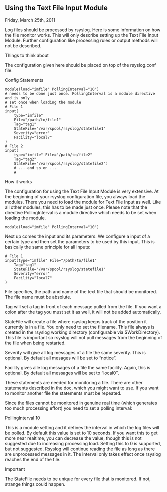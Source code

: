 
Using the Text File Input Module
---------------------------------

Friday, March 25th, 2011

Log files should be processed by rsyslog. Here is some information on how the file monitor works. 
This will only describe setting up the Text File Input Module. Further configuration like processing 
rules or output methods will not be described.

Things to think about

The configuration given here should be placed on top of the rsyslog.conf file.

Config Statements

    module(load="imfile" PollingInterval="10")
    # needs to be done just once. PollingInterval is a module directive and is only 
    # set once when loading the module
    # File 1
    input(
        type="imfile" 
        File="/path/to/file1" 
        Tag="tag1" 
        StateFile="/var/spool/rsyslog/statefile1" 
        Severity="error" 
        Facility="local7"
    )
    # File 2
    input(
        type="imfile" File="/path/to/file2" 
        Tag="tag2" 
        StateFile="/var/spool/rsyslog/statefile2")
        # ... and so on ...
        #
        
How it works

The configuration for using the Text File Input Module is very extensive. At the beginning of your 
rsyslog configuration file, you always load the modules. There you need to load the module for 
Text File Input as well. Like all other modules, this has to be made just once. Please note that 
the directive PollingInterval is a module directive which needs to be set when loading the module.

    module(load="imfile" PollingInterval="10")

Next up comes the input and its parameters. We configure a input of a certain type and then set the 
parameters to be used by this input. This is basically the same principle for all inputs:

    # File 1
    input(type="imfile" File="/path/to/file1" 
        Tag="tag1" 
        StateFile="/var/spool/rsyslog/statefile1" 
        Severity="error" 
        Facility="local7"
    )
        
File specifies, the path and name of the text file that should be monitored. The file name must 
be absolute.

Tag will set a tag in front of each message pulled from the file. If you want a colon after the 
tag you must set it as well, it will not be added automatically.

StateFile will create a file where rsyslog keeps track of the position it currently is in a file. 
You only need to set the filename. This file always is created in the rsyslog working directory 
(configurable via $WorkDirectory). This file is important so rsyslog will not pull messages from 
the beginning of the file when being restarted.

Severity will give all log messages of a file the same severity. This is optional. 
By default all mesages will be set to “notice”.

Facility gives alle log messages of a file the same facility. Again, this is optional. 
By default all messages will be set to “local0″.

These statements are needed for monitoring a file. There are other statements described in the doc, 
which you might want to use. If you want to monitor another file the statements must be repeated.

Since the files cannot be monitored in genuine real time (which generates too much processing effort) 
you need to set a polling interval:

PollingInterval 10

This is a module setting and it defines the interval in which the log files will be polled. 
By default this value is set to 10 seconds. If you want this to get more near realtime, you 
can decrease the value, though this is not suggested due to increasing processing load. 
Setting this to 0 is supported, but not suggested. Rsyslog will continue reading the file 
as long as there are unprocessed messages in it. The interval only takes effect once rsyslog 
reaches the end of the file.

Important

The StateFile needs to be unique for every file that is monitored. If not, strange things could happen.

